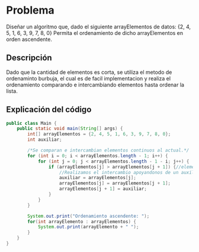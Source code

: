 # Problema 
  Diseñar un algoritmo que, dado el siguiente arrayElementos de datos:
   {2, 4, 5, 1, 6, 3, 9, 7, 8, 0}
  Permita el ordenamiento de dicho arrayElementos en orden ascendente.

## Descripción
Dado que la cantidad de elementos es corta, se utiliza el metodo de ordenaminto burbuja, el cual es de facil implementacion
y realiza el ordenamiento comparando e intercambiando elementos hasta ordenar la lista.

## Explicación del código

```java
public class Main {
    public static void main(String[] args) {
        int[] arrayElementos = {2, 4, 5, 1, 6, 3, 9, 7, 8, 0};
        int auxiliar;

        /*Se comparan e intercambian elementos continuos al actual.*/
        for (int i = 0; i < arrayElementos.length - 1; i++) {
            for (int j = 0; j < arrayElementos.length - 1 - i; j++) {
                if (arrayElementos[j] > arrayElementos[j + 1]) {//elemento actual es mayor al siguiente
                    //Realizamos el intercambio apoyandonos de un auxiliar
                    auxiliar = arrayElementos[j];
                    arrayElementos[j] = arrayElementos[j + 1];
                    arrayElementos[j + 1] = auxiliar;
                }
            }
        }

        System.out.print("Ordenamiento ascendente: ");
        for(int arrayElemento : arrayElementos) {
            System.out.print(arrayElemento + " ");
        }
    }
}
```

